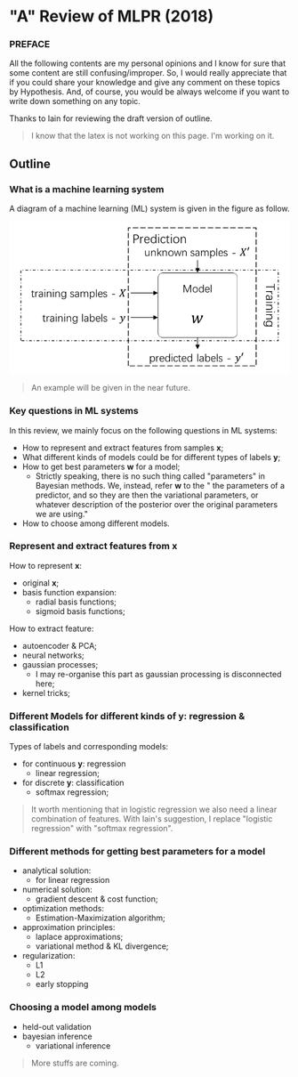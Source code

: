 # "A" Review of MLPR (2018)

### PREFACE
All the following contents are my personal opinions and I know for sure that some
content are still confusing/improper. So, I would really 
appreciate that if you could share your knowledge and give any comment on these 
topics by Hypothesis. And, of course, you would be always welcome if you want to
write down something on any topic.

Thanks to Iain for reviewing the draft version of outline.

> I know that the latex is not working on this page. 
  I'm working on it.

## Outline

### What is a machine learning system

A diagram of a machine learning (ML) system is given in the figure as follow.

![Figure: Diagram of ML systems.](pic/ml_system.png)

> An example will be given in the near future.

### Key questions in ML systems

In this review, we mainly focus on the following questions in ML systems:

 - How to represent and extract features from samples $\mathbf{x}$;
 - What different kinds of models could be for different types of labels $\mathbf{y}$;
 - How to get best parameters $\mathbf{w}$ for a model;
   - Strictly speaking, there is no such thing called "parameters" in 
    Bayesian methods. We, instead, refer $\mathbf{w}$ to the " the
    parameters of a predictor, and so they are then the variational
    parameters, or whatever description of the posterior over the original
    parameters we are using."
 - How to choose among different models.

### Represent and extract features from $\mathbf{x}$

How to represent $\mathbf{x}$:

 - original $\mathbf{x}$;
 - basis function expansion:
    - radial basis functions;
    - sigmoid basis functions;

How to extract feature:
 - autoencoder \& PCA;
 - neural networks;
 - gaussian processes;
   - I may re-organise this part as gaussian processing is disconnected here;
 - kernel tricks;

### Different Models for different kinds of $\mathbf{y}$: regression \& classification

Types of labels and corresponding models:
 - for continuous $\mathbf{y}$: regression
   - linear regression;
 - for discrete $\mathbf{y}$: classification
   - softmax regression;

> It worth mentioning that in logistic regression we also need a linear combination 
of features. With Iain's suggestion, I replace "logistic regression" with "softmax
regression".

### Different methods for getting best parameters for a model
 - analytical solution:
   - for linear regression
 - numerical solution:
   - gradient descent \& cost function; 
 - optimization methods:
   - Estimation-Maximization algorithm;
 - approximation principles:
   - laplace approximations;
   - variational method \& KL divergence;
 - regularization:
   - L1
   - L2
   - early stopping

### Choosing a model among models
 - held-out validation
 - bayesian inference
   - variational inference

> More stuffs are coming.
